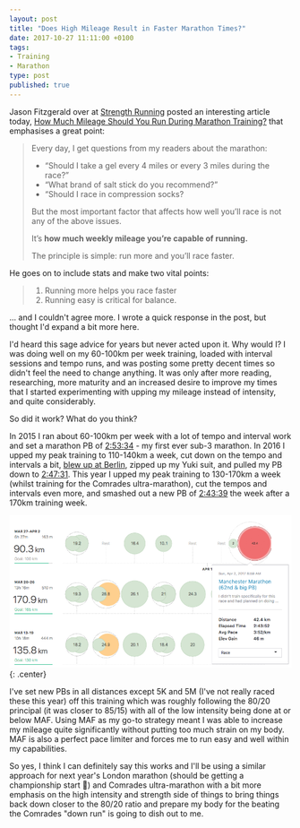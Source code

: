 ```yaml
---
layout: post
title: "Does High Mileage Result in Faster Marathon Times?"
date: 2017-10-27 11:11:00 +0100
tags:
- Training
- Marathon
type: post
published: true
---
```


Jason Fitzgerald over at [Strength Running](http://strengthrunning.com/) posted an interesting article today, [How Much Mileage Should You Run During Marathon Training?](http://strengthrunning.com/2017/10/much-mileage-run-marathon-training/) that emphasises a great point:

> Every day, I get questions from my readers about the marathon:
>
> - “Should I take a gel every 4 miles or every 3 miles during the race?”
> - “What brand of salt stick do you recommend?”
> - “Should I race in compression socks?
>
> But the most important factor that affects how well you’ll race is not any of the above issues.
>
> It’s **how much weekly mileage you’re capable of running.**
>
> The principle is simple: run more and you’ll race faster.

He goes on to include stats and make two vital points:

> 1. Running more helps you race faster
> 2. Running easy is critical for balance.

... and I couldn't agree more. I wrote a quick response in the post, but thought I'd expand a bit more here.

I'd heard this sage advice for years but never acted upon it. Why would I? I was doing well on my 60-100km per week training, loaded with interval sessions and tempo runs, and was posting some pretty decent times so didn't feel the need to change anything. It was only after more reading, researching, more maturity and an increased desire to improve my times that I started experimenting with upping my mileage instead of intensity, and quite considerably.

So did it work? What do you think?

In 2015 I ran about 60-100km per week with a lot of tempo and interval work and set a marathon PB of [2:53:34](https://gonefora.run/race-report-london-marathon-2015) - my first ever sub-3 marathon. In 2016 I upped my peak training to 110-140km a week, cut down on the tempo and intervals a bit, [blew up at Berlin](https://gonefora.run/berlin-marathon-2016), zipped up my Yuki suit, and pulled my PB down to [2:47:31](https://gonefora.run/race-report-chelmsford-marathon-2016). This year I upped my peak training to 130-170km a week (whilst training for the Comrades ultra-marathon), cut the tempos and intervals even more, and smashed out a new PB of [2:43:39](https://gonefora.run/race-review-manchester-marathon-2017) the week after a 170km training week.

![Marathon PB after 170km week](/img/marathon-pb-after-170km-week.png){: .center}

I've set new PBs in all distances except 5K and 5M (I've not really raced these this year) off this training which was roughly following the 80/20 principal (it was closer to 85/15) with all of the low intensity being done at or below MAF. Using MAF as my go-to strategy meant I was able to increase my mileage quite significantly without putting too much strain on my body. MAF is also a perfect pace limiter and forces me to run easy and well within my capabilities.

So yes, I think I can definitely say this works and I'll be using a similar approach for next year's London marathon (should be getting a championship start 🤞) and Comrades ultra-marathon with a bit more emphasis on the high intensity and strength side of things to bring things back down closer to the 80/20 ratio and prepare my body for the beating the Comrades "down run" is going to dish out to me.
